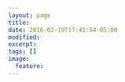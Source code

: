 ```yaml
---
layout: page
title: 
date: 2016-02-19T17:41:54-05:00
modified:
excerpt:
tags: []
image:
  feature:
---
```


